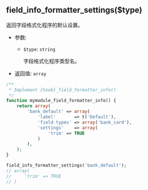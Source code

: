 ## field_info_formatter_settings($type)

返回字段格式化程序的默认设置。

- 参数:
  - `$type`: `string`

    字段格式化程序类型名。

- 返回值: `array`

```php
/**
 * Implement {hook}_field_formatter_info()
 */
function mymodule_field_formatter_info() {
    return array(
        'bank_default' => array(
            'label'       => t('Default'),
            'field types' => array('bank_card'),
            'settings'    => array(
                'trim' => TRUE
            )
        ),
    );
}

field_info_formatter_settings('bank_default');
// array(
//     'trim' => TRUE
// )
```
